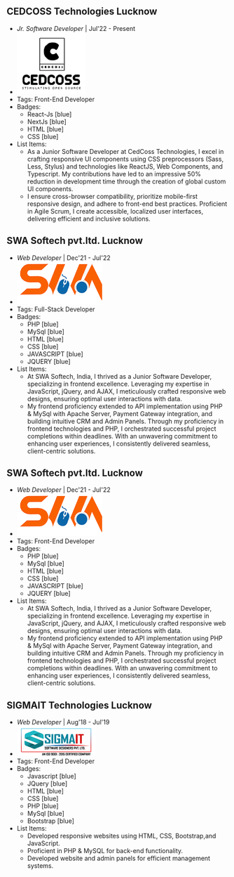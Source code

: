 ##  CEDCOSS Technologies Lucknow
- *Jr. Software Developer* | Jul'22 - Present
- ![logo512](/assets/cedcoss.png)
- Tags: Front-End Developer
- Badges:
  - React-Js [blue]
  - NextJs [blue]
  - HTML [blue]
  - CSS [blue]
- List Items:
  - As a Junior Software Developer at CedCoss Technologies, I excel in crafting responsive UI components using CSS preprocessors (Sass, Less, Stylus) and technologies like ReactJS, Web Components, and Typescript. My contributions have led to an impressive 50% reduction in development time through the creation of global custom UI components. 
  - I ensure cross-browser compatibility, prioritize mobile-first responsive design, and adhere to front-end best practices. Proficient in Agile Scrum, I create accessible, localized user interfaces, delivering efficient and inclusive solutions.

## SWA Softech pvt.ltd. Lucknow
- *Web Developer* | Dec'21 - Jul'22
- ![logo512](../assets/swasoftech.png)
- Tags: Full-Stack Developer
- Badges:
  - PHP [blue]
  - MySql [blue]
  - HTML [blue]
  - CSS [blue]
  - JAVASCRIPT [blue]
  - JQUERY [blue]
- List Items:
  - At SWA Softech, India, I thrived as a Junior Software Developer, specializing in frontend excellence. Leveraging my expertise in JavaScript, jQuery, and AJAX, I meticulously crafted responsive web designs, ensuring optimal user interactions with data. 
  - My frontend proficiency extended to API implementation using PHP & MySql with Apache Server, Payment Gateway integration, and building intuitive CRM and Admin Panels. Through my proficiency in frontend technologies and PHP, I orchestrated successful project completions within deadlines. With an unwavering commitment to enhancing user experiences, I consistently delivered seamless, client-centric solutions.


## SWA Softech pvt.ltd. Lucknow
- *Web Developer* | Dec'21 - Jul'22
- ![logo512](../assets/swasoftech.png)
- Tags: Front-End Developer
- Badges:
  - PHP [blue]
  - MySql [blue]
  - HTML [blue]
  - CSS [blue]
  - JAVASCRIPT [blue]
  - JQUERY [blue]
- List Items:
  - At SWA Softech, India, I thrived as a Junior Software Developer, specializing in frontend excellence. Leveraging my expertise in JavaScript, jQuery, and AJAX, I meticulously crafted responsive web designs, ensuring optimal user interactions with data. 
  - My frontend proficiency extended to API implementation using PHP & MySql with Apache Server, Payment Gateway integration, and building intuitive CRM and Admin Panels. Through my proficiency in frontend technologies and PHP, I orchestrated successful project completions within deadlines. With an unwavering commitment to enhancing user experiences, I consistently delivered seamless, client-centric solutions.

##  SIGMAIT Technologies Lucknow
- *Web Developer* | Aug'18 - Jul'19
- ![logo512](../assets/sigmait.png)
- Tags: Front-End Developer
- Badges:
  - Javascript [blue]
  - JQuery [blue]
  - HTML [blue]
  - CSS [blue]
  - PHP [blue]
  - MySql [blue]
  - Bootstrap [blue]
- List Items:
  - Developed responsive websites using HTML, CSS, Bootstrap,and JavaScript.
  - Proficient in PHP & MySQL for back-end functionality.
  - Developed website and admin panels for efficient management systems.
